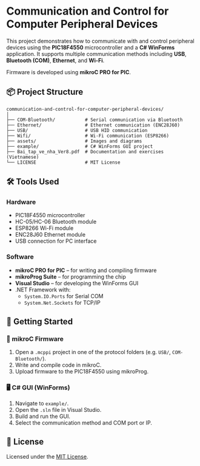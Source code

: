 # Communication and Control for Computer Peripheral Devices

This project demonstrates how to communicate with and control peripheral devices using the **PIC18F4550** microcontroller and a **C# WinForms** application. It supports multiple communication methods including **USB**, **Bluetooth (COM)**, **Ethernet**, and **Wi-Fi**.

Firmware is developed using **mikroC PRO for PIC**.

## 📦 Project Structure

```text
communication-and-control-for-computer-peripheral-devices/
│
├── COM-Bluetooth/           # Serial communication via Bluetooth
├── Ethernet/                # Ethernet communication (ENC28J60)
├── USB/                     # USB HID communication
├── Wifi/                    # Wi-Fi communication (ESP8266)
├── assets/                  # Images and diagrams
├── example/                 # C# WinForms GUI project
├── Bai_tap_ve_nha_Ver8.pdf  # Documentation and exercises (Vietnamese)
└── LICENSE                  # MIT License
```

## 🛠 Tools Used

### Hardware

- PIC18F4550 microcontroller
- HC-05/HC-06 Bluetooth module
- ESP8266 Wi-Fi module
- ENC28J60 Ethernet module
- USB connection for PC interface

### Software

- **mikroC PRO for PIC** – for writing and compiling firmware
- **mikroProg Suite** – for programming the chip
- **Visual Studio** – for developing the WinForms GUI
- .NET Framework with:
	- `System.IO.Ports` for Serial COM
	- `System.Net.Sockets` for TCP/IP

## 🚀 Getting Started

### 🔧 mikroC Firmware

1. Open a `.mcppi` project in one of the protocol folders (e.g. `USB/`, `COM-Bluetooth/`).
2. Write and compile code in mikroC.
3. Upload firmware to the PIC18F4550 using mikroProg.

### 🖥️ C# GUI (WinForms)

1. Navigate to `example/`.
2. Open the `.sln` file in Visual Studio.
3. Build and run the GUI.
4. Select the communication method and COM port or IP.

## 📜 License

Licensed under the [MIT License](LICENSE).
